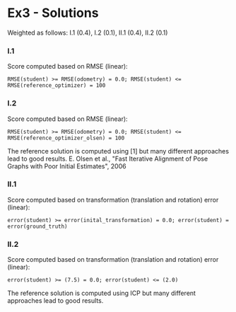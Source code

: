 # Ex3 - Solutions

Weighted as follows: I.1 (0.4), I.2 (0.1), II.1 (0.4), II.2 (0.1)

### I.1
Score computed based on RMSE (linear): 
```
RMSE(student) >= RMSE(odometry) = 0.0; RMSE(student) <= RMSE(reference_optimizer) = 100
```

### I.2
Score computed based on RMSE (linear): 
```
RMSE(student) >= RMSE(odometry) = 0.0; RMSE(student) <= RMSE(reference_optimizer_olsen) = 100
```
The reference solution is computed using [1] but many different approaches lead to good results.
E. Olsen et al., "Fast Iterative Alignment of Pose Graphs with Poor Initial Estimates", 2006 

### II.1
Score computed based on transformation (translation and rotation) error (linear):
```
error(student) >= error(inital_transformation) = 0.0; error(student) = error(ground_truth)
```

### II.2
Score computed based on transformation (translation and rotation) error (linear):
```
error(student) >= (7.5) = 0.0; error(student) <= (2.0)
```
The reference solution is computed using ICP but many different approaches lead to good results.


